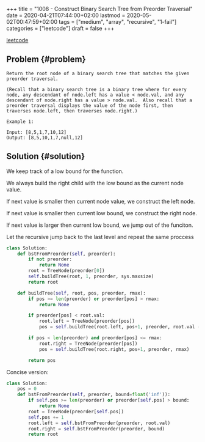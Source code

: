 +++
title = "1008 - Construct Binary Search Tree from Preorder Traversal"
date = 2020-04-21T07:44:00+02:00
lastmod = 2020-05-02T00:47:59+02:00
tags = ["medium", "array", "recursive", "1-fail"]
categories = ["leetcode"]
draft = false
+++

[leetcode](https://leetcode.com/problems/construct-binary-search-tree-from-preorder-traversal/)


## Problem {#problem}

```text
Return the root node of a binary search tree that matches the given preorder traversal.

(Recall that a binary search tree is a binary tree where for every node, any descendant of node.left has a value < node.val, and any descendant of node.right has a value > node.val.  Also recall that a preorder traversal displays the value of the node first, then traverses node.left, then traverses node.right.)

Example 1:

Input: [8,5,1,7,10,12]
Output: [8,5,10,1,7,null,12]
```


## Solution {#solution}

We keep track of a low bound for the function.

We always build the right child with the low bound as the current node value.

If next value is smaller then current node value, we construct the left node.

If next value is smaller then current low bound, we construct the right node.

If next value is larger then current low bound, we jump out of the funciton.

Let the recursive jump back to the last level and repeat the same proccess

```python
class Solution:
    def bstFromPreorder(self, preorder):
        if not preorder:
            return None
        root = TreeNode(preorder[0])
        self.buildTree(root, 1, preorder, sys.maxsize)
        return root

    def buildTree(self, root, pos, preorder, rmax):
        if pos >= len(preorder) or preorder[pos] > rmax:
            return None

        if preorder[pos] < root.val:
            root.left = TreeNode(preorder[pos])
            pos = self.buildTree(root.left, pos+1, preorder, root.val - 1)

        if pos < len(preorder) and preorder[pos] <= rmax:
            root.right = TreeNode(preorder[pos])
            pos = self.buildTree(root.right, pos+1, preorder, rmax)

        return pos
```

Concise version:

```python
class Solution:
    pos = 0
    def bstFromPreorder(self, preorder, bound=float('inf')):
        if self.pos >= len(preorder) or preorder[self.pos] > bound:
            return None
        root = TreeNode(preorder[self.pos])
        self.pos += 1
        root.left = self.bstFromPreorder(preorder, root.val)
        root.right = self.bstFromPreorder(preorder, bound)
        return root
```
